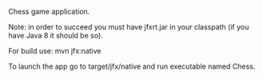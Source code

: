 Chess game application.

Note: in order to succeed you must have jfxrt.jar in your classpath (if you have Java 8 it should be so).

For build use:
    mvn jfx:native
  
To launch the app go to target/jfx/native and run executable named Chess.
